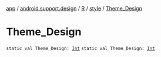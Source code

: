 [app](../../../index.md) / [android.support.design](../../index.md) / [R](../index.md) / [style](index.md) / [Theme_Design](.)

# Theme_Design

`static val Theme_Design: `[`Int`](https://kotlinlang.org/api/latest/jvm/stdlib/kotlin/-int/index.html)
`static val Theme_Design: `[`Int`](https://kotlinlang.org/api/latest/jvm/stdlib/kotlin/-int/index.html)